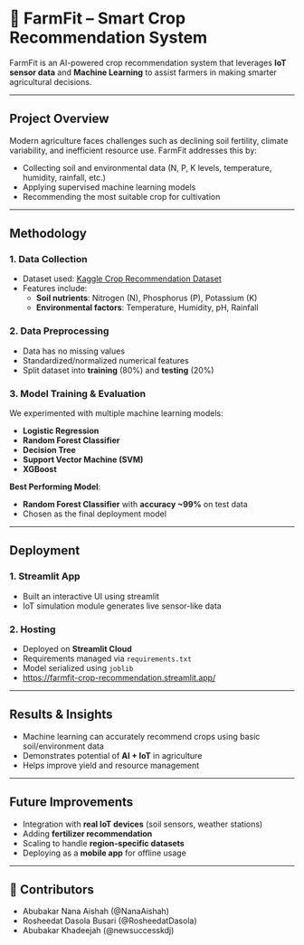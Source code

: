# 🌱 FarmFit – Smart Crop Recommendation System  

FarmFit is an AI-powered crop recommendation system that leverages **IoT sensor data** and **Machine Learning** to assist farmers in making smarter agricultural decisions.  

---

## Project Overview  
Modern agriculture faces challenges such as declining soil fertility, climate variability, and inefficient resource use. FarmFit addresses this by:  
- Collecting soil and environmental data (N, P, K levels, temperature, humidity, rainfall, etc.)  
- Applying supervised machine learning models  
- Recommending the most suitable crop for cultivation  

---

##  Methodology  

### **1. Data Collection**  
- Dataset used: [Kaggle Crop Recommendation Dataset](https://www.kaggle.com/datasets/atharvaingle/crop-recommendation-dataset)  
- Features include:  
  - **Soil nutrients**: Nitrogen (N), Phosphorus (P), Potassium (K)  
  - **Environmental factors**: Temperature, Humidity, pH, Rainfall  

### **2. Data Preprocessing**  
- Data has no missing values  
- Standardized/normalized numerical features  
- Split dataset into **training** (80%) and **testing** (20%)  

### **3. Model Training & Evaluation**  
We experimented with multiple machine learning models:  
- **Logistic Regression**  
- **Random Forest Classifier**  
- **Decision Tree**  
- **Support Vector Machine (SVM)**  
- **XGBoost**  

**Best Performing Model**:  
- **Random Forest Classifier** with **accuracy ~99%** on test data  
- Chosen as the final deployment model  

---

## Deployment  

### **1. Streamlit App**  
- Built an interactive UI using streamlit 
- IoT simulation module generates live sensor-like data  

### **2. Hosting**  
- Deployed on **Streamlit Cloud**  
- Requirements managed via `requirements.txt`  
- Model serialized using `joblib`
- https://farmfit-crop-recommendation.streamlit.app/

---

## Results & Insights  
- Machine learning can accurately recommend crops using basic soil/environment data  
- Demonstrates potential of **AI + IoT** in agriculture  
- Helps improve yield and resource management  

---

## Future Improvements  
- Integration with **real IoT devices** (soil sensors, weather stations)  
- Adding **fertilizer recommendation**  
- Scaling to handle **region-specific datasets**  
- Deploying as a **mobile app** for offline usage  

---

## 🙌 Contributors  
- Abubakar Nana Aishah (@NanaAishah)
- Rosheedat Dasola Busari (@RosheedatDasola)
- Abubakar Khadeejah (@newsuccesskdj) 

